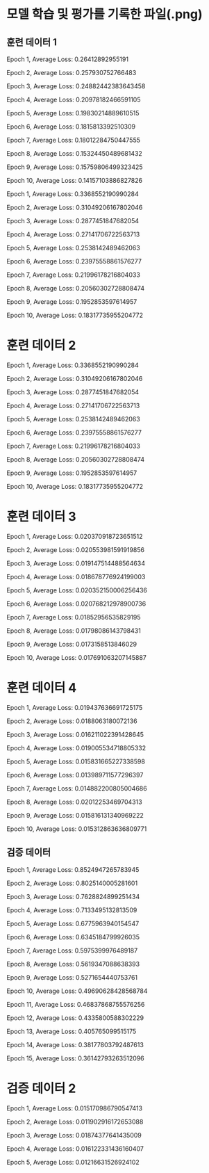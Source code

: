 # 모델 학습 및 평가를 기록한 파일(.png)

## 훈련 데이터 1

Epoch 1, Average Loss: 0.26412892955191

Epoch 2, Average Loss: 0.257930752766483

Epoch 3, Average Loss: 0.24882442383643458

Epoch 4, Average Loss: 0.20978182466591105

Epoch 5, Average Loss: 0.19830214889610515

Epoch 6, Average Loss: 0.1815813392510309

Epoch 7, Average Loss: 0.18012284750447555

Epoch 8, Average Loss: 0.15324450489681432

Epoch 9, Average Loss: 0.15759806499323425

Epoch 10, Average Loss: 0.14157103886827826

Epoch 1, Average Loss: 0.3368552190990284

Epoch 2, Average Loss: 0.31049206167802046

Epoch 3, Average Loss: 0.2877451847682054

Epoch 4, Average Loss: 0.27141706722563713

Epoch 5, Average Loss: 0.2538142489462063

Epoch 6, Average Loss: 0.23975558861576277

Epoch 7, Average Loss: 0.21996178216804033

Epoch 8, Average Loss: 0.20560302728808474

Epoch 9, Average Loss: 0.1952853597614957

Epoch 10, Average Loss: 0.18317735955204772

# 훈련 데이터 2

Epoch 1, Average Loss: 0.3368552190990284

Epoch 2, Average Loss: 0.31049206167802046

Epoch 3, Average Loss: 0.2877451847682054

Epoch 4, Average Loss: 0.27141706722563713

Epoch 5, Average Loss: 0.2538142489462063

Epoch 6, Average Loss: 0.23975558861576277

Epoch 7, Average Loss: 0.21996178216804033

Epoch 8, Average Loss: 0.20560302728808474

Epoch 9, Average Loss: 0.1952853597614957

Epoch 10, Average Loss: 0.18317735955204772

# 훈련 데이터 3

Epoch 1, Average Loss: 0.020370918723651512

Epoch 2, Average Loss: 0.020553981591919856

Epoch 3, Average Loss: 0.019147514488564634

Epoch 4, Average Loss: 0.018678776924199003

Epoch 5, Average Loss: 0.020352150006256436

Epoch 6, Average Loss: 0.020768212978900736

Epoch 7, Average Loss: 0.01852956535829195

Epoch 8, Average Loss: 0.01798086143798431

Epoch 9, Average Loss: 0.0173158513846029

Epoch 10, Average Loss: 0.017691063207145887

# 훈련 데이터 4

Epoch 1, Average Loss: 0.019437636691725175

Epoch 2, Average Loss: 0.0188063180072136

Epoch 3, Average Loss: 0.016211022391428645

Epoch 4, Average Loss: 0.019005534718805332

Epoch 5, Average Loss: 0.015831665227338598

Epoch 6, Average Loss: 0.013989711577296397

Epoch 7, Average Loss: 0.014882200805004686

Epoch 8, Average Loss: 0.02012253469704313

Epoch 9, Average Loss: 0.015816131340969222

Epoch 10, Average Loss: 0.015312863636809771

## 검증 데이터

Epoch 1, Average Loss: 0.8524947265783945

Epoch 2, Average Loss: 0.8025140005281601

Epoch 3, Average Loss: 0.7628824899251434

Epoch 4, Average Loss: 0.7133495132813509

Epoch 5, Average Loss: 0.6775963940154547

Epoch 6, Average Loss: 0.6345184799926035

Epoch 7, Average Loss: 0.5975399976489187

Epoch 8, Average Loss: 0.5619347088638393

Epoch 9, Average Loss: 0.5271654440753761

Epoch 10, Average Loss: 0.49690628428568784

Epoch 11, Average Loss: 0.46837868755576256

Epoch 12, Average Loss: 0.4335800588302229

Epoch 13, Average Loss: 0.405765099515175

Epoch 14, Average Loss: 0.38177803792487613

Epoch 15, Average Loss: 0.36142793263512096

# 검증 데이터 2

Epoch 1, Average Loss: 0.015170986790547413

Epoch 2, Average Loss: 0.011902916172653088

Epoch 3, Average Loss: 0.01874377641435009

Epoch 4, Average Loss: 0.016122331436160407

Epoch 5, Average Loss: 0.01216631526924102
